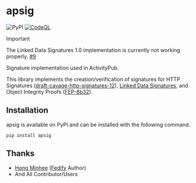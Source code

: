 # apsig
![PyPI](https://img.shields.io/pypi/v/apsig)
 [![CodeQL](https://github.com/AmaseCocoa/apsig/actions/workflows/github-code-scanning/codeql/badge.svg?branch=main)](https://github.com/AmaseCocoa/apsig/actions/workflows/github-code-scanning/codeql)

> [!IMPORTANT]
> The Linked Data Signatures 1.0 implementation is currently not working properly. [#9](https://github.com/AmaseCocoa/apsig/issues/9)

Signature implementation used in ActivityPub.

This library implements the creation/verification of signatures for HTTP Signatures ([draft-cavage-http-signatures-12](https://datatracker.ietf.org/doc/html/draft-cavage-http-signatures-12)), [Linked Data Signatures](https://docs.joinmastodon.org/spec/security/#ld), and Object Integrity Proofs ([FEP-8b32](https://codeberg.org/fediverse/fep/src/branch/main/fep/8b32/fep-8b32.md)).
## Installation
apsig is available on PyPI and can be installed with the following command.
```
pip install apsig
```
## Thanks
- [Hong Minhee](https://github.com/dahlia) ([Fedify](https://fedify.dev/) Author)
- And All Contributor/Users